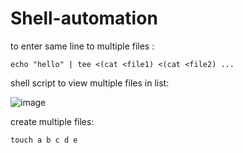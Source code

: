 # Shell-automation
   to enter same line to multiple files :
   ```
   echo "hello" | tee <(cat <file1) <(cat <file2) ...
   
   ```
   shell script to view multiple files in list:
  
  ![image](https://user-images.githubusercontent.com/124582454/227850899-12d78597-7168-4884-8075-b6b292872628.png)



  create multiple files:
  ```
  touch a b c d e
  ``` 
